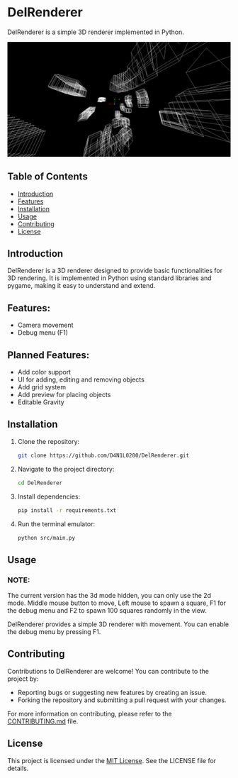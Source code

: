 # DelRenderer

DelRenderer is a simple 3D renderer implemented in Python.

![Screenshot](screenshot.png)

## Table of Contents
- [Introduction](#introduction)
- [Features](#features)
- [Installation](#installation)
- [Usage](#usage)
- [Contributing](#contributing)
- [License](#license)

## Introduction

DelRenderer is a 3D renderer designed to provide basic functionalities for 3D rendering. It is implemented in Python using standard libraries and pygame, making it easy to understand and extend.

## Features:
- Camera movement
- Debug menu (F1)

## Planned Features:
- Add color support
- UI for adding, editing and removing objects
- Add grid system
- Add preview for placing objects
- Editable Gravity

## Installation

1. Clone the repository:
    ```bash
    git clone https://github.com/D4N1L0200/DelRenderer.git
    ```
2. Navigate to the project directory:
    ```bash
    cd DelRenderer
    ```
3. Install dependencies:
    ```bash
    pip install -r requirements.txt
    ```
4. Run the terminal emulator:
    ```bash
    python src/main.py
    ```
   
## Usage

### NOTE:
The current version has the 3d mode hidden, you can only use the 2d mode. Middle mouse button to move, Left mouse to spawn a square, F1 for the debug menu and F2 to spawn 100 squares randomly in the view.

DelRenderer provides a simple 3D renderer with movement.
You can enable the debug menu by pressing F1.

## Contributing

Contributions to DelRenderer are welcome! You can contribute to the project by:

- Reporting bugs or suggesting new features by creating an issue.
- Forking the repository and submitting a pull request with your changes.

For more information on contributing, please refer to the [CONTRIBUTING.md](CONTRIBUTING.md) file.

## License

This project is licensed under the [MIT License](LICENSE). See the LICENSE file for details.

